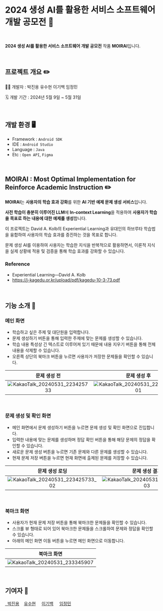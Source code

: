 # 2024 생성 AI를 활용한 서비스 소프트웨어 개발 공모전 📱

</br>

**2024 생성 AI를 활용한 서비스 소프트웨어 개발 공모전** 작품 **MOIRAI**입니다.

</br>

## 프로젝트 개요 ✏️

👩‍💻 개발자 : 박진용 유수현 이기백 임정민

🗓 개발 기간 : 2024년 5월 9일 ~ 5월 31일

</br>

## 개발 환경 🖥️

- Framework : ```Android SDK```
- IDE : ```Android Studio```
- Language : ```Java```
- Etc : ```Open API```, ```Figma```

</br>

## MOIRAI : Most Optimal Implementation for Reinforce Academic Instruction ✏️

**MOIRAI**는 **사용자의 학습 효과 강화**를 위한 **AI 기반 예제 문제 생성 서비스**입니다.

**사전 학습이 충분히 이루어진 LLM**에 **In-context Learning**을 적용하여 **사용자가 학습을 목표로 하는 내용에 대한 예제를 생성**합니다.

이 프로젝트는 David A. Kolb의 Experiential Learning과 유대인의 하브루타 학습법을 융합하여 사용자의 학습 효과를 증진하는 것을 목표로 합니다.

문제 생성 AI를 이용하여 사용자는 학습한 지식을 반복적으로 활용하면서, 이론적 지식을 실제 상황에 적용 및 검증을 통해 학습 효과를 강화할 수 있습니다.

### Reference

- Experiential Learning—David A. Kolb
- https://j-kagedu.or.kr/upload/pdf/kagedu-10-3-73.pdf

</br>

## 기능 소개 📌

### 메인 화면

- 학습하고 싶은 주제 및 대단원을 입력합니다.
- 문제 생성하기 버튼을 통해 입력한 주제에 맞는 문제를 생성할 수 있습니다.
- 학습 내용 특성상 긴 텍스트로 이루어져 있기 때문에 내용 지우기 버튼을 통해 전체 내용을 삭제할 수 있습니다.
- 오른쪽 상단의 북마크 버튼을 누르면 사용자가 저장한 문제들을 확인할 수 있습니다.

|문제 생성 전|문제 생성 후|
|:---------:|:----------:|
|![KakaoTalk_20240531_223425733](https://github.com/youth5427/GPT_test/assets/105098123/781913fa-762d-4d3d-b8b1-f59ba78aab1f)|![KakaoTalk_20240531_223425733_01](https://github.com/youth5427/GPT_test/assets/105098123/15dec184-ea4e-4883-bf6f-aec9ffa656d8)|

</br>

### 문제 생성 및 확인 화면

- 메인 화면에서 문제 생성하기 버튼을 누르면 문제 생성 및 확인 화면으로 진입합니다.
- 입력한 내용에 맞는 문제를 생성하며 정답 확인 버튼을 통해 해당 문제의 정답을 확인할 수 있습니다.
- 새로운 문제 생성 버튼을 누르면 기존 문제와 다른 문제를 생성할 수 있습니다.
- 현재 문제 저장 버튼을 누르면 현재 화면에 출제된 문제를 저장할 수 있습니다.

|문제 생성 로딩|문제 생성 결과|문제 저장 실행|
|:-----------:|:-----------:|:------------:|
|![KakaoTalk_20240531_223425733_02](https://github.com/youth5427/GPT_test/assets/105098123/c8300eca-fb16-408d-8f9a-5e90a28aa35c)|![KakaoTalk_20240531_223425733_03](https://github.com/youth5427/GPT_test/assets/105098123/d6ee73f0-08f4-449a-a6cc-1bcfe5c1196c)|![KakaoTalk_20240531_223425733_04](https://github.com/youth5427/GPT_test/assets/105098123/0f74caf0-a050-4a00-b1f4-0ed47a74cea0)|

</br>

### 북마크 화면

- 사용자가 현재 문제 저장 버튼을 통해 북마크한 문제들을 확인할 수 있습니다.
- 스크롤 뷰 형태로 되어 있어 북마크한 문제들을 스크롤하여 문제와 정답을 확인할 수 있습니다.
- 아래의 메인 화면 이동 버튼을 누르면 메인 화면으로 이동합니다.

|북마크 화면|
|:--------:|
|![KakaoTalk_20240531_233345907](https://github.com/youth5427/GPT_test/assets/105098123/a8324d3d-a419-4260-b351-683d031d9494)|

</br>

## 기여자 🤝

<a href="https://github.com/youth5427/GPT_test/graphs/contributors">
  
 &nbsp;&nbsp;[박진용](https://github.com/Jiny0ng)&nbsp;&nbsp;&nbsp;&nbsp;[유수현](https://github.com/youth5427)&nbsp;&nbsp;&nbsp;&nbsp;&nbsp;[이기백](https://github.com/lgb201020)&nbsp;&nbsp;&nbsp;&nbsp;&nbsp;[임정민](https://github.com/JeongMinIsBest)&nbsp;&nbsp;&nbsp;&nbsp;&nbsp;

</br>
